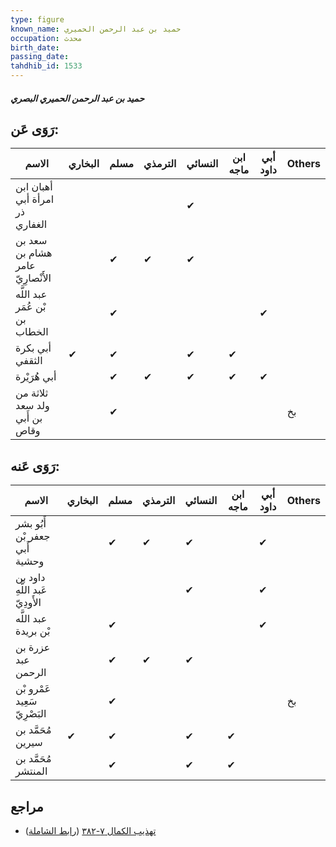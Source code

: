 ```yaml
---
type: figure
known_name: حميد بن عبد الرحمن الحميري
occupation: محدث
birth_date:
passing_date:
tahdhib_id: 1533
---
```

##### حميد بن عبد الرحمن الحميري البصري

## رَوَى عَن:
| الاسم                            | البخاري | مسلم | الترمذي | النسائي | ابن ماجه | أبي داود | Others |
| -------------------------------- | ------- | ---- | ------- | ------- | -------- | -------- | ------ |
| أهبان ابن امرأة أبي ذر الغفاري   |         |      |         | ✔       |          |          |        |
| سعد بن هشام بن عامر الأَنْصارِيّ |         | ✔    | ✔       | ✔       |          |          |        |
| عبد اللَّه بْن عُمَر بن الخطاب   |         | ✔    |         |         |          | ✔        |        |
| أبي بكرة الثقفي                  | ✔       | ✔    |         | ✔       | ✔        |          |        |
| أبي هُرَيْرة                     |         | ✔    | ✔       | ✔       | ✔        | ✔        |        |
| ثلاثة من ولد سعد بن أَبي وقاص    |         | ✔    |         |         |          |          | بخ     |
## رَوَى عَنه:
| الاسم                          | البخاري | مسلم | الترمذي | النسائي | ابن ماجه | أبي داود | Others |
| ------------------------------ | ------- | ---- | ------- | ------- | -------- | -------- | ------ |
| أَبُو بشر جعفر بْن أَبي وحشية  |         | ✔    | ✔       | ✔       |          | ✔        |        |
| داود بن عَبد اللَّهِ الأَودِيّ |         |      |         | ✔       |          | ✔        |        |
| عبد اللَّه بْن بريدة           |         | ✔    |         |         |          | ✔        |        |
| عزرة بن عبد الرحمن             |         | ✔    | ✔       | ✔       |          |          |        |
| عَمْرو بْن سَعِيد البَصْرِيّ   |         | ✔    |         |         |          |          | بخ     |
| مُحَمَّد بن سيرين              | ✔       | ✔    |         | ✔       | ✔        |          |        |
| مُحَمَّد بن المنتشر            |         | ✔    |         | ✔       | ✔        |          |        |
## مراجع
- [تهذيب الكمال ٧-٣٨٢](obsidian://open?vault=Tahdhib-al-Kamal&file=Figures/١٥٣٣-حميد%20بن%20عبد%20الرحمن%20الحميري%20البصري) ([رابط الشاملة](https://shamela.ws/book/3722/3604))
